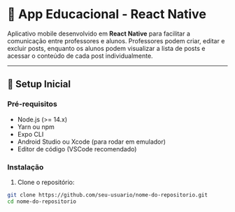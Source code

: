 # 📱 App Educacional - React Native

Aplicativo mobile desenvolvido em **React Native** para facilitar a comunicação entre professores e alunos. Professores podem criar, editar e excluir posts, enquanto os alunos podem visualizar a lista de posts e acessar o conteúdo de cada post individualmente.

---

## 🚀 Setup Inicial

### Pré-requisitos

- Node.js (>= 14.x)
- Yarn ou npm
- Expo CLI
- Android Studio ou Xcode (para rodar em emulador)
- Editor de código (VSCode recomendado)

### Instalação

1. Clone o repositório:

```bash
git clone https://github.com/seu-usuario/nome-do-repositorio.git
cd nome-do-repositorio

